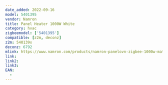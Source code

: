 ```yaml
---
date_added: 2022-09-16
model: 5401395
vendor: Namron
title: Panel Heater 1000W White
category: hvac
zigbeemodel: ['5401395']
compatible: [z2m, deconz]
z2m: 540139x
deconz: 6792
mlink: https://www.namron.com/products/namron-panelovn-zigbee-1000w-matt-hvit/
link: 
link2: 
link3: 
EAN: 
  - 
---
```

